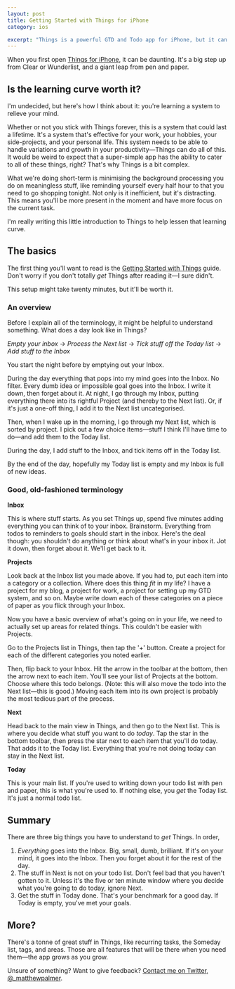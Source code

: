 ```yaml
---
layout: post
title: Getting Started with Things for iPhone
category: ios

excerpt: "Things is a powerful GTD and Todo app for iPhone, but it can be a little daunting at first."
---
```


When you first open [Things for iPhone][things], it can be daunting. It's a big step up from Clear or Wunderlist, and a giant leap from pen and paper.

## Is the learning curve worth it?

I'm undecided, but here's how I think about it: you're learning a system to relieve your mind.

Whether or not you stick with Things forever, this is a system that could last a lifetime. It's a system that's effective for your work, your hobbies, your side-projects, and your personal life. This system needs to be able to handle variations and growth in your productivity—Things can do all of this. It would be weird to expect that a super-simple app has the ability to cater to all of these things, right? That's why Things is a bit complex.

What we're doing short-term is minimising the background processing you do on meaningless stuff, like reminding yourself every half hour to that you need to go shopping tonight. Not only is it inefficient, but it's distracting. This means you'll be more present in the moment and have more focus on the current task.

I'm really writing this little introduction to Things to help lessen that learning curve.

## The basics

The first thing you'll want to read is the [Getting Started with Things][gst] guide. Don't worry if you don't totally _get_ Things after reading it—I sure didn't.

This setup might take twenty minutes, but it'll be worth it.

### An overview

Before I explain all of the terminology, it might be helpful to understand something. What does a day look like in Things?

_Empty your inbox_ → _Process the Next list_ → _Tick stuff off the Today list_ → _Add stuff to the Inbox_ 

You start the night before by emptying out your Inbox.

During the day everything that pops into my mind goes into the Inbox. No filter. Every dumb idea or impossible goal goes into the Inbox. I write it down, then forget about it. At night, I go through my Inbox, putting everything there into its rightful Project (and thereby to the Next list). Or, if it's just a one-off thing, I add it to the Next list uncategorised. 

Then, when I wake up in the morning, I go through my Next list, which is sorted by project. I pick out a few choice items—stuff I think I'll have time to do—and add them to the Today list.

During the day, I add stuff to the Inbox, and tick items off in the Today list.

By the end of the day, hopefully my Today list is empty and my Inbox is full of new ideas.

### Good, old-fashioned terminology

**Inbox**

This is where stuff starts. As you set Things up, spend five minutes adding everything you can think of to your inbox. Brainstorm. Everything from todos to reminders to goals should start in the inbox. Here's the deal though: you shouldn't do anything or think about what's in your inbox it. Jot it down, then forget about it. We'll get back to it.

**Projects**

Look back at the Inbox list you made above. If you had to, put each item into a category or a collection. Where does this thing _fit_ in my life? I have a project for my blog, a project for work, a project for setting up my GTD system, and so on. Maybe write down each of these categories on a piece of paper as you flick through your Inbox.

Now you have a basic overview of what's going on in your life, we need to actually set up areas for related things. This couldn't be easier with Projects.

Go to the Projects list in Things, then tap the '+' button. Create a project for each of the different categories you noted earlier.

Then, flip back to your Inbox. Hit the arrow in the toolbar at the bottom, then the arrow next to each item. You'll see your list of Projects at the bottom. Choose where this todo belongs. (Note: this will also move the todo into the Next list—this is good.) Moving each item into its own project is probably the most tedious part of the process.

**Next**

Head back to the main view in Things, and then go to the Next list. This is where you decide what stuff you want to do _today_. Tap the star in the bottom toolbar, then press the star next to each item that you'll do today. That adds it to the Today list. Everything that you're not doing today can stay in the Next list.

**Today**

This is your main list. If you're used to writing down your todo list with pen and paper, this is what you're used to. If nothing else, you _get_ the Today list. It's just a normal todo list.

## Summary

There are three big things you have to understand to _get_ Things. In order,

1. _Everything_ goes into the Inbox. Big, small, dumb, brilliant. If it's on your mind, it goes into the Inbox. Then you forget about it for the rest of the day.
2. The stuff in Next is not on your todo list. Don't feel bad that you haven't gotten to it. Unless it's the five or ten minute window where you decide what you're going to do today, ignore Next.
3. Get the stuff in Today done. That's your benchmark for a good day. If Today is empty, you've met your goals.

## More?

There's a tonne of great stuff in Things, like recurring tasks, the Someday list, tags, and areas. Those are all features that will be there when you need them—the app grows as you grow.

Unsure of something? Want to give feedback? [Contact me on Twitter, @_matthewpalmer][tw].


[things]: https://culturedcode.com/things/iphone/
[gst]: https://culturedcode.com/things/guide/
[tw]: http://twitter.com/_matthewpalmer